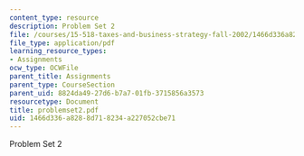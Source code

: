 ```yaml
---
content_type: resource
description: Problem Set 2
file: /courses/15-518-taxes-and-business-strategy-fall-2002/1466d336a8288d718234a227052cbe71_problemset2.pdf
file_type: application/pdf
learning_resource_types:
- Assignments
ocw_type: OCWFile
parent_title: Assignments
parent_type: CourseSection
parent_uid: 8824da49-27d6-b7a7-01fb-3715856a3573
resourcetype: Document
title: problemset2.pdf
uid: 1466d336-a828-8d71-8234-a227052cbe71
---
```

Problem Set 2

